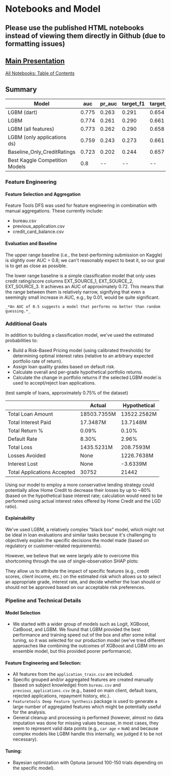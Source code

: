 # Notebooks and Model


## Please use the published HTML notebooks instead of viewing them directly in Github (due to formatting issues)
## [Main Presentation](https://qwyt.github.io/ML.4.1_presentation/presentation.html)

[All Notebooks: Table of Contents](https://qwyt.github.io/ML.4.1_presentation/index.html)

## Summary

| Model                           | auc   | pr_auc | target_f1 | target_recall | target_precision |
|---------------------------------|-------|--------|-----------|---------------|------------------|
| LGBM (dart)                     | 0.775 | 0.263  | 0.291     | 0.654         | 0.187            |
| LGBM                            | 0.774 | 0.261  | 0.290     | 0.661         | 0.186            |
| LGBM (all features)             | 0.773 | 0.262  | 0.290     | 0.658         | 0.186            |
| LGBM (only applications ds)     | 0.759 | 0.243  | 0.273     | 0.661         | 0.172            |
| Baseline_Only_CreditRatings     | 0.723 | 0.202  | 0.244     | 0.657         | 0.150            |
| Best Kaggle Competition Models  | 0.8   | --     | --        | --            | --               |

### Feature Engineering

#### Feature Selection and Aggregation

Feature Tools DFS was used for feature engineering in combination with manual aggregations. These currently include:

- bureau.csv
- previous_application.csv
- credit_card_balance.csv

#### Evaluation and Baseline

The upper range baseline (i.e., the best-performing submission on Kaggle) is slightly over AUC = 0.8; we can't reasonably expect to beat it, so our goal is to get as close as possible.

The lower range baseline is a simple classification model that only uses credit rating/score columns EXT_SOURCE_1, EXT_SOURCE_2, EXT_SOURCE_3. It achieves an AUC of approximately 0.72. This means that the range between them is relatively narrow, signifying that even a seemingly small increase in AUC, e.g., by 0.01, would be quite significant.

`_*An AUC of 0.5 suggests a model that performs no better than random guessing.*_`

### Additional Goals

In addition to building a classification model, we've used the estimated probabilities to:
- Build a Risk-Based Pricing model (using calibrated thresholds) for determining optimal interest rates (relative to an arbitrary expected portfolio rate of return).
- Assign loan quality grades based on default risk.
- Calculate overall and per-grade hypothetical portfolio returns.
- Calculate the change in portfolio returns if the selected LGBM model is used to accept/reject loan applications.

(test sample of loans, approximately 0.75% of the dataset)

|                         | Actual      | Hypothetical |
|-------------------------|-------------|--------------|
| Total Loan Amount       | 18503.7355M | 13522.2582M  |
| Total Interest Paid     | 17.3487M    | 13.7148M     |
| Total Return %          | 0.09%       | 0.10%        |
| Default Rate            | 8.30%       | 2.96%        |
| Total Loss              | 1435.5231M  | 208.7593M    |
| Losses Avoided          | None        | 1226.7638M   |
| Interest Lost           | None        | -3.6339M     |
| Total Applications Accepted | 30752   | 21442        |

Using our model to employ a more conservative lending strategy could potentially allow Home Credit to decrease their losses by up to ~80% (based on the hypothetical base interest rate; calculation would need to be performed using actual interest rates offered by Home Credit and the LGD ratio).

#### Explainability

We've used LGBM, a relatively complex "black box" model, which might not be ideal in loan evaluations and similar tasks because it's challenging to objectively explain the specific decisions the model made (based on regulatory or customer-related requirements).

However, we believe that we were largely able to overcome this shortcoming through the use of single-observation SHAP plots:

They allow us to attribute the impact of specific features (e.g., credit scores, client income, etc.) on the estimated risk which allows us to select an appropriate grade, interest rate, and decide whether the loan should or should not be approved based on our acceptable risk preferences.

### Pipeline and Technical Details

#### Model Selection

- We started with a wider group of models such as Logit, XGBoost, CatBoost, and LGBM. We found that LGBM provided the best performance and training speed out of the box and after some initial tuning, so it was selected for our production model (we've tried different approaches like combining the outcomes of XGBoost and LGBM into an ensemble model, but this provided poorer performance).

#### Feature Engineering and Selection:

- All features from the `application_train.csv` are included.
- Specific grouped and/or aggregated features are created manually (based on subject knowledge) from `bureau.csv` and `previous_applications.csv` (e.g., based on main client, default loans, rejected applications, repayment history, etc.).
- `Featuretools Deep Feature Synthesis` package is used to generate a large number of aggregated features which might be potentially useful for the analysis.
- General cleanup and processing is performed (however, almost no data imputation was done for missing values because, in most cases, they seem to represent valid data points (e.g., `car age` = `NaN`) and because complex models like LGBM handle this internally, we judged it to be not necessary).

#### Tuning:

- Bayesian optimization with Optuna (around 100-150 trials depending on the specific model).

